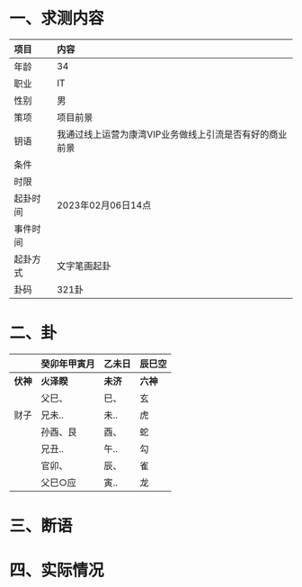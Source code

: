 # 一、求测内容
|项目|内容|
|:-|:-|
|年龄|34|
|职业|IT|
|性别|男|
|策项|项目前景|
|钥语|我通过线上运营为康湾VIP业务做线上引流是否有好的商业前景|
|条件||
|时限||
|起卦时间|2023年02月06日14点|
|事件时间||
|起卦方式|文字笔画起卦|
|卦码|321卦|

# 二、卦
||癸卯年甲寅月|乙未日|辰巳空|
|:-|:-|:-|:-|
|**伏神**|**火泽睽**|**未济**|**六神**|
||父巳、|巳、|玄|
|财子|兄未..|未..|虎|
||孙酉、艮|酉、|蛇|
||兄丑..|午..|勾|
||官卯、|辰、|雀|
||父巳○应|寅..|龙|


# 三、断语

# 四、实际情况
